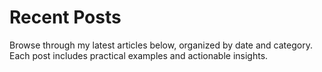# Recent Posts

Browse through my latest articles below, organized by date and category. Each post includes practical examples and actionable insights.